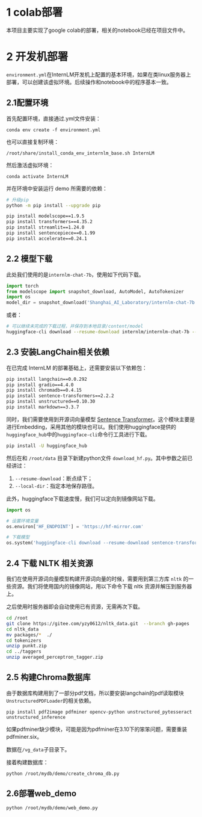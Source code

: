 # 1 colab部署

本项目主要实现了google colab的部署，相关的notebook已经在项目文件中。





# 2 开发机部署

`environment.yml`在InternLM开发机上配置的基本环境，如果在类linux服务器上部署，可以创建该虚拟环境。后续操作和notebook中的程序基本一致。



## 2.1配置环境

首先配置环境，直接通过.yml文件安装：

```
conda env create -f environment.yml
```

也可以直接复制环境：

```
/root/share/install_conda_env_internlm_base.sh InternLM
```



然后激活虚拟环境：

```
conda activate InternLM
```



并在环境中安装运行 demo 所需要的依赖：

```bash
# 升级pip
python -m pip install --upgrade pip

pip install modelscope==1.9.5
pip install transformers==4.35.2
pip install streamlit==1.24.0
pip install sentencepiece==0.1.99
pip install accelerate==0.24.1
```



## 2.2 模型下载

此处我们使用的是`internlm-chat-7b`，使用如下代码下载。

```python
import torch
from modelscope import snapshot_download, AutoModel, AutoTokenizer
import os
model_dir = snapshot_download('Shanghai_AI_Laboratory/internlm-chat-7b', cache_dir='/content/drive/MyDrive/InternLM_labs/code/model', revision='v1.0.3')
```

或者：

```bash
# 可以继续未完成的下载过程，并保存到本地目录/content/model
huggingface-cli download --resume-download internlm/internlm-chat-7b --local-dir /root/model
```



## 2.3 安装LangChain相关依赖

在已完成 InternLM 的部署基础上，还需要安装以下依赖包：

```bash
pip install langchain==0.0.292
pip install gradio==4.4.0
pip install chromadb==0.4.15
pip install sentence-transformers==2.2.2
pip install unstructured==0.10.30
pip install markdown==3.3.7
```

同时，我们需要使用到开源词向量模型 [Sentence Transformer](https://huggingface.co/sentence-transformers/paraphrase-multilingual-MiniLM-L12-v2)。这个模块主要是进行Embedding，采用其他的模块也可以。我们使用huggingface提供的`huggingface_hub`中的`huggingface-cli`命令行工具进行下载。

```bash
pip install -U huggingface_hub
```

然后在和 `/root/data` 目录下新建python文件 `download_hf.py`。其中参数之前已经讲过：

1. `--resume-download`：断点续下；
2. `--local-dir`：指定本地保存路径。

此外，huggingface下载速度慢，我们可以定向到镜像网站下载。

```python
import os

# 设置环境变量
os.environ['HF_ENDPOINT'] = 'https://hf-mirror.com'

# 下载模型
os.system('huggingface-cli download --resume-download sentence-transformers/paraphrase-multilingual-MiniLM-L12-v2 --local-dir /root/data/model/sentence-transformer')
```



## 2.4 下载 NLTK 相关资源

我们在使用开源词向量模型构建开源词向量的时候，需要用到第三方库 `nltk` 的一些资源。我们将使用国内的镜像网站，用以下命令下载 nltk 资源并解压到服务器上。

之后使用时服务器即会自动使用已有资源，无需再次下载。

```bash
cd /root
git clone https://gitee.com/yzy0612/nltk_data.git  --branch gh-pages
cd nltk_data
mv packages/*  ./
cd tokenizers
unzip punkt.zip
cd ../taggers
unzip averaged_perceptron_tagger.zip
```



## 2.5 构建Chroma数据库

由于数据库构建用到了一部分pdf文档，所以要安装langchain的pdf读取模块`UnstructuredPDFLoader`的相关依赖。

```
pip install pdf2image pdfminer opencv-python unstructured_pytesseract unstructured_inference
```

如果pdfminer缺少模块，可能是因为pdfminer在3.10下的笨笨问题，需要重装pdfminer.six。



数据在`/vg_data`子目录下。



接着构建数据库：

```
python /root/mydb/demo/create_chroma_db.py
```



## 2.6部署web_demo

```
python /root/mydb/demo/web_demo.py
```

